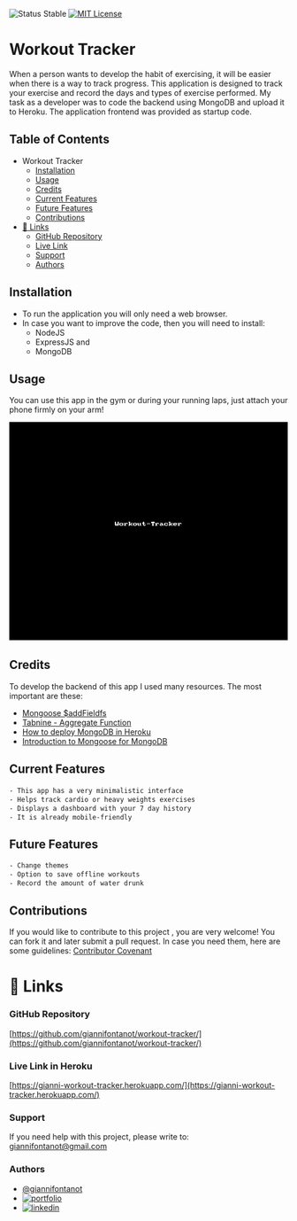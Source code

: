 
![Status Stable](https://img.shields.io/badge/Status-Stable-blue)
[![MIT License](https://img.shields.io/badge/License-MIT%20License-brightgreen)](https://github.com/tterb/atomic-design-ui/blob/master/LICENSEs)
# Workout Tracker
When a person wants to develop the habit of exercising, it will be easier when there is a way to track progress. 
This application is designed to track your exercise and record the days and types of exercise performed. 
My task as a developer was to code the backend using MongoDB and upload it to Heroku. 
The application frontend was provided as startup code.

## Table of Contents
- Workout Tracker
  * [Installation](#installation)
  * [Usage](#usage)
  * [Credits](#credits)
  * [Current Features](#current-features)
  * [Future Features](#future-features)
  * [Contributions](#contributions)
- [🔗 Links](#---links)
    + [GitHub Repository](#github-repository)
    + [Live Link](#live-link)
    + [Support](#support)
    + [Authors](#authors)
## Installation
- To run the application you will only need a web browser. 
- In case you want to improve the code, then you will need to install:
	+ NodeJS 
	+ ExpressJS and 
	+ MongoDB
    
## Usage
You can use this app in the gym or during your running laps, just attach your phone firmly on your arm!

![workout-tracker.gif](workout-tracker.gif)
## Credits
To develop the backend of this app I used many resources. The most important are these:
 - [Mongoose $addFieldfs](https://docs.mongodb.com/manual/reference/operator/aggregation/addFields/#mongodb-pipeline-pipe.-addFields)
 - [Tabnine - Aggregate Function](https://www.tabnine.com/code/javascript/functions/mongoose/Model/aggregate)
 - [How to deploy MongoDB in Heroku](https://www.mongodb.com/developer/how-to/use-atlas-on-heroku/)
 - [Introduction to Mongoose for MongoDB](https://www.freecodecamp.org/news/introduction-to-mongoose-for-mongodb-d2a7aa593c57/)

## Current Features
````````````````````````
- This app has a very minimalistic interface
- Helps track cardio or heavy weights exercises
- Displays a dashboard with your 7 day history
- It is already mobile-friendly
````````````````````````
## Future Features
````````````````````````
- Change themes
- Option to save offline workouts
- Record the amount of water drunk
````````````````````````
## Contributions
If you would like to contribute to this project , you are very welcome! You can fork it and later submit a pull request. 
In case you need them, here are some guidelines: [Contributor Covenant](https://www.contributor-covenant.org/)
# 🔗 Links
### GitHub Repository
[https://github.com/giannifontanot/workout-tracker/](https://github.com/giannifontanot/workout-tracker/)
### Live Link in Heroku
[https://gianni-workout-tracker.herokuapp.com/](https://gianni-workout-tracker.herokuapp.com/)
### Support
If you need help with this project, please write to: [giannifontanot@gmail.com](https://mailto:giannifontanot@gmail.com)
### Authors
 - [@giannifontanot](https://www.github.com/giannifontanot)
 - [![portfolio](https://img.shields.io/badge/my_portfolio-000?style=for-the-badge&logo=ko-fi&logoColor=white)](https://giannifontanot.github.io/portfolio/)
 - [![linkedin](https://img.shields.io/badge/linkedin-0A66C2?style=for-the-badge&logo=linkedin&logoColor=white)](https://www.linkedin.com/in/gianni-fontanot/)